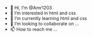 - 👋 Hi, I’m @Amr1203
- 👀 I’m interested in html and css
- 🌱 I’m currently learning html and css
- 💞️ I’m looking to collaborate on ...
- 📫 How to reach me ...

<!---

Amr1203/Amr1203 is a ✨ special ✨ repository because its `README.md` (this file) appears on your GitHub profile.
You can click the Preview link to take a look at your changes.
--->
